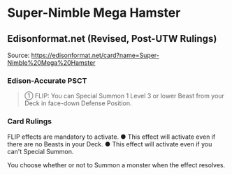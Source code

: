 # Super-Nimble Mega Hamster

## Edisonformat.net (Revised, Post-UTW Rulings)

Source: https://edisonformat.net/card?name=Super-Nimble%20Mega%20Hamster

### Edison-Accurate PSCT

> ① FLIP: You can Special Summon 1 Level 3 or lower Beast from your Deck in face-down Defense Position.

### Card Rulings

FLIP effects are mandatory to activate.
● This effect will activate even if there are no Beasts in your Deck.
● This effect will activate even if you can't Special Summon.

You choose whether or not to Summon a monster when the effect resolves.
            